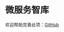 # 微服务智库

欢迎帮助完善此项：[GitHub](https://github.com/phodal/ledge/blob/master/src/assets/docs/think-tank/microservices.md)
